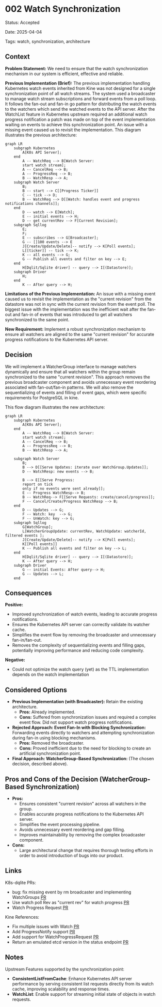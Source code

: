 # 002 Watch Synchronization

Status:  Accepted

Date: 2025-04-04

Tags: watch, synchronization, architecture

## Context

**Problem Statement:** We need to ensure that the watch synchronization mechanism in our system is efficient, effective and reliable.

**Previous Implementation (Brief):** The previous implementation handling Kubernetes watch events inherited from Kine was not designed for a single synchronization point of all watch streams. The system used a broadcaster to manage watch stream subscriptions and forward events from a poll loop. It follows the fan-out and fan-in go pattern for distributing the watch events to the watchers which send the watched events to the API server. After the WatchList feature in Kubernetes upstream required an additional watch progress notification a patch was made on top of the event implementation waiting on events to achieve this synchronization point. An issue with a missing event caused us to revisit the implementation.
This diagram illustrates the previous architecture:

```mermaid
graph LR
    subgraph Kubernetes
        A[K8s API Server];
    end
        A -- WatchReq --> B[Watch Server: 
        start watch stream];
        A -- CancelReq --> B;
        A -- ProgressReq --> B;
        B -- WatchResp --> A;
    subgraph Watch Server
        B;
        B -- start --> C[[Progress Ticker]]
        C -- tick --> D;
        B -- WatchReq --> D[[Watch: handles event and progress notifications channels]];
    end
        D -- watch --> E[Watch];
        E -- initial events --> H;
        D -- get currentRev --> F[Current Revision];
    subgraph Sqllog
        E;
        F;
        E -- subscribes --> G[Broadcaster];
        G -- []100 events --> E
        J[Create/Update/Delete]-- notify --> K[Poll events];
        L[[ticker]] -- tick --> K;
        K -- all events --> G;
        G -- Publish all events and filter on key --> E;
    end
        H[Dqlit/Sqlite driver] -- query --> I[(Datastore)];
    subgraph Driver
        H;
    end
        K -- After query --> H;
```

**Limitations of the Previous Implementation:** An issue with a missing event caused us to revisit the implementation as the "current revision" from the datastore was not in sync with the current revision from the event poll. The biggest issue with the implementation was the inefficient wait after the fan-out and fan-in of events that was introduced to get all watchers synchronized to the same point.

**New Requirement:** Implement a robust synchronization mechanism to ensure all watchers are aligned to the same "current revision" for accurate progress notifications to the Kubernetes API server.

## Decision

We will implement a WatcherGroup interface to manage watchers dynamically and ensure that all watchers within the group remain synchronized to the same "current revision". This approach removes the previous broadcaster component and avoids unnecessary event reordering associated with fan-out/fan-in patterns. We will also remove the sequentializing of events and filling of event gaps, which were specific requirements for PostgreSQL in kine.

This flow diagram illustrates the new architecture:

```mermaid
graph LR
    subgraph Kubernetes
        A[K8s API Server];
    end
        A -- WatchReq --> B[Watch Server: 
        start watch stream];
        A -- CancelReq --> B;
        A -- ProgressReq --> B;
        B -- WatchResp --> A;

    subgraph Watch Server
        B;
        B --> D[[Serve Updates: iterate over WatchGroup.Updates]];
        D -- WatchResp: new events --> B;
        
        B --> E[[Serve Progress: 
        report on tick 
        only if no events were sent already]];
        E -- Progress WatchResp--> B;
        B -- WatchReq--> F[[Serve Requests: create/cancel/progress]];
        F -- Cancel/Create/Progress WatchResp --> B;
    end
        D -- Updates --> G;
        F -- Watch: key  --> G;
        F -- UnWatch: key --> G;
    subgraph Sqllog
        G[WatchGroup];
        L[WatcherGroupUpdate: currentRev, WatchUpdate: watcherId, filtered events ];
        J[Create/Update/Delete]-- notify --> K[Poll events];
        K[[Poll events]]
        K -- Publish all events and filter on key --> L; 
    end
        H[Dqlit/Sqlite driver] -- query --> I[(Datastore)];
        K -- After query --> H;
    subgraph Driver
        G -- initial Events: After query--> H;
        G -- Updates --> L;
    end
```

## Consequences

**Positive:**

* Improved synchronization of watch events, leading to accurate progress notifications.
* Ensures the Kubernetes API server can correctly validate its watcher cache.
* Simplifies the event flow by removing the broadcaster and unnecessary fan-in/fan-out.
* Removes the complexity of sequentializing events and filling gaps, potentially improving performance and reducing code complexity.

**Negative:**

* Could not optimize the watch query (yet) as the TTL implementation depends on the watch implementation

## Considered Options

* **Previous Implementation (with Broadcaster):** Retain the existing architecture.
  * **Pros:** Already implemented.
  * **Cons:** Suffered from synchronization issues and required a complex event flow. Did not support watch progress notifications.
* **Rejected Approach: Event Fan-In with Blocking Synchronization:** Forwarding events directly to watchers and attempting synchronization during fan-in using blocking mechanisms.
  * **Pros:** Removed the broadcaster.
  * **Cons:** Proved inefficient due to the need for blocking to create an artificial synchronization point.
* **Final Approach: WatcherGroup-Based Synchronization:** (The chosen decision, described above).

## Pros and Cons of the Decision (WatcherGroup-Based Synchronization)

* **Pros:**
  * Ensures consistent "current revision" across all watchers in the group.
  * Enables accurate progress notifications to the Kubernetes API server.
  * Simplifies the event processing pipeline.
  * Avoids unnecessary event reordering and gap filling.
  * Improves maintainability by removing the complex broadcaster component.
* **Cons:**
  * Large architectural change that requires thorough testing efforts in order to avoid introduction of bugs into our product.

## Links

K8s-dqlite PRs:

* bug: fix missing event by rm broadcaster and implementing WatchGroups  [PR](https://github.com/canonical/k8s-dqlite/pull/264)
* Use watch poll Rev as "current rev" for watch progress [PR](https://github.com/canonical/k8s-dqlite/pull/263)
* Watch Progress Request [PR](https://github.com/canonical/k8s-dqlite/pull/212)

Kine References:

* Fix multiple issues with Watch [PR](https://github.com/k3s-io/kine/pull/238)
* Add ProgressNotify support [PR](https://github.com/k3s-io/kine/pull/251)
* Add support for WatchProgressRequest [PR](https://github.com/k3s-io/kine/pull/268)
* Return an emulated etcd version in the status endpoint [PR](https://github.com/k3s-io/kine/pull/316)

## Notes

Upstream Features supported by the synchronization point:

* **ConsistentListFromCache**: Enhance Kubernetes API server performance by serving consistent list requests directly from its watch cache, improving scalability and response times.
* **WatchList**: Enable support for streaming initial state of objects in watch requests.
